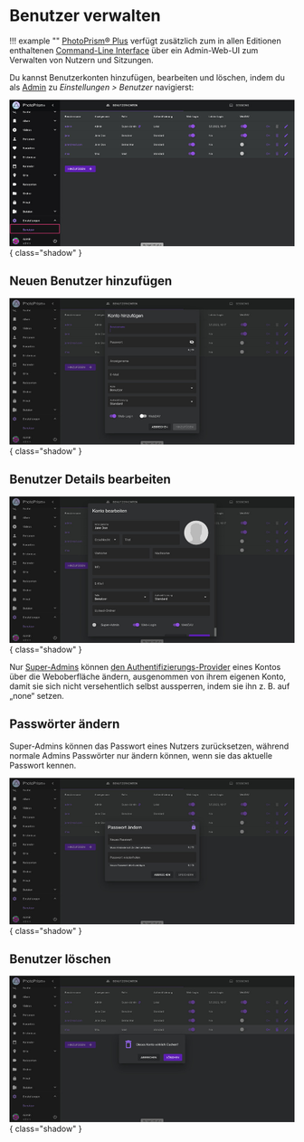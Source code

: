# Benutzer verwalten

!!! example ""
    [PhotoPrism® Plus](https://www.photoprism.app/editions#compare) verfügt zusätzlich zum in allen Editionen enthaltenen [Command-Line Interface](cli.md) über ein Admin-Web-UI zum Verwalten von Nutzern und Sitzungen.

Du kannst Benutzerkonten hinzufügen, bearbeiten und löschen, indem du als [Admin](roles.md#admin) zu *Einstellungen > Benutzer* navigierst:

![Screenshot](img/users-german.jpg){ class="shadow" }

## Neuen Benutzer hinzufügen

![Screenshot](img/users-add-german.jpg){ class="shadow" }

## Benutzer Details bearbeiten

![Screenshot](img/users-edit-german.jpg){ class="shadow" }

Nur [Super-Admins](roles.md#admin) können [den Authentifizierungs-Provider](cli.md#optionen) eines Kontos über die Weboberfläche ändern, ausgenommen von ihrem eigenen Konto, damit sie sich nicht versehentlich selbst aussperren, indem sie ihn z. B. auf „none“ setzen.
## Passwörter ändern

Super-Admins können das Passwort eines Nutzers zurücksetzen, während normale Admins Passwörter nur ändern können, wenn sie das aktuelle Passwort kennen.

![Screenshot](img/users-change-pw-german.jpg){ class="shadow" }

## Benutzer löschen

![Screenshot](img/users-delete-german.jpg){ class="shadow" }

